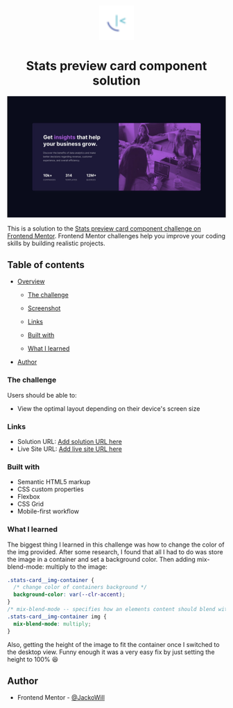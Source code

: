 <div align="center">
<img src="/assets/images/favicon-32x32.png" alt="frontendmentor" width="80">

# Stats preview card component solution

<img src="/assets/design/desktop-design.jpg">
</div>

This is a solution to the [Stats preview card component challenge on Frontend Mentor](https://www.frontendmentor.io/challenges/stats-preview-card-component-8JqbgoU62). Frontend Mentor challenges help you improve your coding skills by building realistic projects.

## Table of contents

- [Overview](#overview)

  - [The challenge](#the-challenge)
  - [Screenshot](#screenshot)
  - [Links](#links)

  - [Built with](#built-with)
  - [What I learned](#what-i-learned)

- [Author](#author)

### The challenge

Users should be able to:

- View the optimal layout depending on their device's screen size

### Links

- Solution URL: [Add solution URL here](https://your-solution-url.com)
- Live Site URL: [Add live site URL here](https://your-live-site-url.com)

### Built with

- Semantic HTML5 markup
- CSS custom properties
- Flexbox
- CSS Grid
- Mobile-first workflow

### What I learned

The biggest thing I learned in this challenge was how to change the color of the img provided. After some research, I found that all I had to do was store the image in a container and set a background color. Then adding mix-blend-mode: multiply to the image:

```css
.stats-card__img-container {
  /* change color of containers background */
  background-color: var(--clr-accent);
}
/* mix-blend-mode -- specifies how an elements content should blend with its direct parent background */
.stats-card__img-container img {
  mix-blend-mode: multiply;
}
```

Also, getting the height of the image to fit the container once I switched to the desktop view. Funny enough it was a very easy fix by just setting the height to 100% 😆

## Author

- Frontend Mentor - [@JackoWill](https://www.frontendmentor.io/profile/JackoWill)
